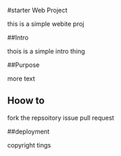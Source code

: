 #starter Web Project

 this is a simple webite proj

##Intro

thois is a simple intro thing

##Purpose

more text

## Hoow to
fork the repsoitory issue pull request 

##deployment

copyright tings 